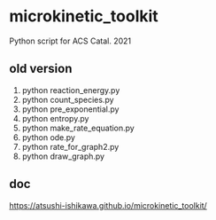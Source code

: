 # microkinetic_toolkit
Python script for ACS Catal. 2021

## old version
1. python reaction_energy.py
2. python count_species.py
3. python pre_exponential.py
4. python entropy.py
5. python make_rate_equation.py
6. python ode.py
7. python rate_for_graph2.py
8. python draw_graph.py

## doc
https://atsushi-ishikawa.github.io/microkinetic_toolkit/
